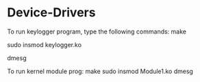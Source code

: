 # Device-Drivers
To run keylogger program, type the following commands:
make

sudo insmod keylogger.ko

dmesg
  
To run kernel module prog:
  make
  sudo insmod Module1.ko
  dmesg
